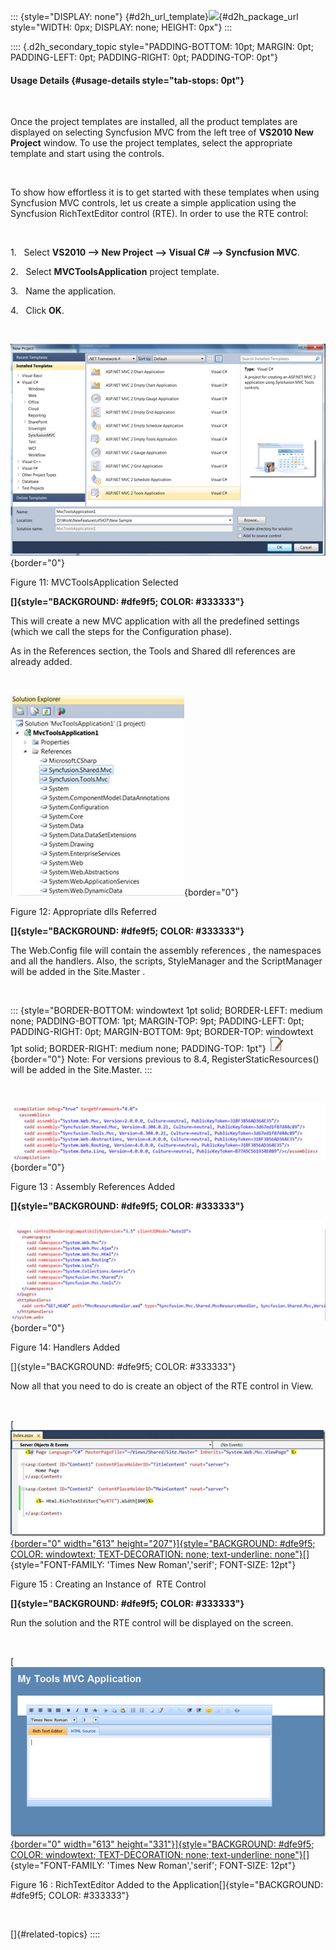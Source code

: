 ::: {style="DISPLAY: none"}
[](ms-xhelp:///?Id=d2h_url_template){#d2h_url_template}![](!package_url!){#d2h_package_url style="WIDTH: 0px; DISPLAY: none; HEIGHT: 0px"}
:::

:::: {.d2h_secondary_topic style="PADDING-BOTTOM: 10pt; MARGIN: 0pt; PADDING-LEFT: 0pt; PADDING-RIGHT: 0pt; PADDING-TOP: 0pt"}
#### Usage Details {#usage-details style="tab-stops: 0pt"}

 

Once the project templates are installed, all the product templates are displayed on selecting Syncfusion MVC from the left tree of **VS2010 New Project** window. To use the project templates, select the appropriate template and start using the controls.

 

To show how effortless it is to get started with these templates when using Syncfusion MVC controls, let us create a simple application using the Syncfusion RichTextEditor control (RTE). In order to use the RTE control:

 

1.   Select **VS2010 \--\> New Project --\> Visual C# --\> Syncfusion MVC**.

2.   Select **MVCToolsApplication** project template.

3.   Name the application.

4.   Click **OK**.

 

![](ImagesExt/image57_16.png){border="0"}

Figure 11: MVCToolsApplication Selected

**[]{style="BACKGROUND: #dfe9f5; COLOR: #333333"}** 

This will create a new MVC application with all the predefined settings (which we call the steps for the Configuration phase).

As in the References section, the Tools and Shared dll references are already added.

 

![](ImagesExt/image57_17.jpg){border="0"}

Figure 12: Appropriate dlls Referred

**[]{style="BACKGROUND: #dfe9f5; COLOR: #333333"}** 

The Web.Config file will contain the assembly references , the namespaces and all the handlers. Also, the scripts, StyleManager and the ScriptManager will be added in the Site.Master .

 

::: {style="BORDER-BOTTOM: windowtext 1pt solid; BORDER-LEFT: medium none; PADDING-BOTTOM: 1pt; MARGIN-TOP: 9pt; PADDING-LEFT: 0pt; PADDING-RIGHT: 0pt; MARGIN-BOTTOM: 9pt; BORDER-TOP: windowtext 1pt solid; BORDER-RIGHT: medium none; PADDING-TOP: 1pt"}
![Description: C:\\Documents and Settings\\jananit\\Desktop\\Dataicon.jpg](ImagesExt/image57_9.jpg){border="0"} Note: For versions previous to 8.4, RegisterStaticResources() will be added in the Site.Master.
:::

 

![](ImagesExt/image57_18.jpg){border="0"}

Figure 13 : Assembly References Added

**[]{style="BACKGROUND: #dfe9f5; COLOR: #333333"}** 

![](ImagesExt/image57_19.jpg){border="0"}

Figure 14: Handlers Added

[]{style="BACKGROUND: #dfe9f5; COLOR: #333333"} 

Now all that you need to do is create an object of the RTE control in View.

 

[[![Description: clip_image009](ImagesExt/image57_20.jpg){border="0" width="613" height="207"}]{style="BACKGROUND: #dfe9f5; COLOR: windowtext; TEXT-DECORATION: none; text-underline: none"}](http://www.syncfusion.com/blogs/image.axd?picture=clip_image009.jpg)[]{style="FONT-FAMILY: 'Times New Roman','serif'; FONT-SIZE: 12pt"}

Figure 15 : Creating an Instance of  RTE Control

**[]{style="BACKGROUND: #dfe9f5; COLOR: #333333"}** 

Run the solution and the RTE control will be displayed on the screen.

 

[[![Description: clip_image010](ImagesExt/image57_21.png){border="0" width="613" height="331"}]{style="BACKGROUND: #dfe9f5; COLOR: windowtext; TEXT-DECORATION: none; text-underline: none"}](http://www.syncfusion.com/blogs/image.axd?picture=clip_image010_1.png)[]{style="FONT-FAMILY: 'Times New Roman','serif'; FONT-SIZE: 12pt"}

Figure 16 : RichTextEditor Added to the Application[]{style="BACKGROUND: #dfe9f5; COLOR: #333333"}

 

[]{#related-topics}
::::

